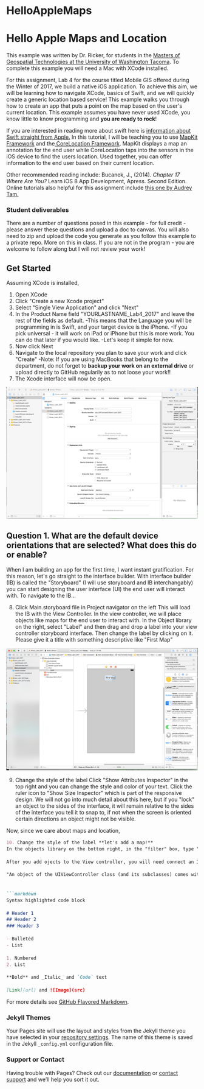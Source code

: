 # HelloAppleMaps

# Hello Apple Maps and Location

This example was written by Dr. Ricker, for students in the <a href="http://www.tacoma.uw.edu/urban-studies/ms-program-overview">Masters of Geospatial Technologies at the University of Washington Tacoma</a>. To complete this example you will need a Mac with XCode installed. 

For this assignment, Lab 4 for the course titled Mobile GIS offered during the Winter of 2017, we build a native iOS application. To achieve this aim, we will be learning how to navigate XCode, basics of Swift, and we will quickly create a generic location based service! This example walks you through how to create an app that puts a point on the map based on the user's current location. This example assumes you have never used XCode, you know little to know programming and **you are ready to rock**!

If you are interested in reading more about swift here is <a href="https://developer.apple.com/library/content/documentation/Swift/Conceptual/Swift_Programming_Language/index.html#//apple_ref/doc/uid/TP40014097-CH3-ID0">information about Swift straight from Apple.</a> In this tutorial, I will be teaching you to use <a href="https://developer.apple.com/reference/mapkit">MapKit Framework</a> and the<a href="https://developer.apple.com/reference/corelocation"> CoreLocation Framework</a>. MapKit displays a map an annotation for the end user while CoreLocation taps into the sensors in the iOS device to find the users location. Used together, you can offer information to the end user based on their current location. 

Other recommended reading include: Bucanek, J., (2014). _Chapter 17 Where Are You?_ Learn iOS 8 App Development, Apress. Second Edition.
Online tutorials also helpful for this assignment include <a href ="https://www.raywenderlich.com/90971/introduction-mapkit-swift-tutorial">this one by Audrey Tam.</a>

### Student deliverables  

There are a number of questions posed in this example - for full credit - please answer these questions and upload a doc to canvas. You will also need to zip and upload the code you generate as you follow this example to a private repo. More on this in class. If you are not in the program - you are welcome to follow along but I will not review your work! 

## Get Started

Assuming XCode is installed, 

1. Open XCode 
2. Click "Create a new Xcode project"
3. Select "Single View Application" and click "Next"
4. In the Product Name field "YOURLASTNAME_Lab4_2017" and leave the rest of the fields as default. 
-This means that the Language you will be programming in is Swift, and your target device is the iPhone. 
-If you pick universal - it will work on iPad or iPhone but this is more work. You can do that later if you would like. 
-Let's keep it simple for now. 
5. Now click Next 
6. Navigate to the local repository you plan to save your work and click "Create" 
-Note: If you are using MacBooks that belong to the department, do not forget to **backup your work on an external drive** or upload directly to GitHub regularily as to not loose your work!!
7. The Xcode interface will now be open.

[![screenshot](https://github.com/bricker0/HelloAppleMaps/blob/master/xcode1.png)](#features)

## Question 1. What are the default device orientations that are selected? What does this do or enable? 

When I am building an app for the first time, I want instant gratification. For this reason, let's go straight to the interface builder. With interface builder (IB) is called the "Storyboard" (I will use storyboard and IB interchangably) you can start designing the user interface (UI) the end user will interact with. To navigate to the IB...

8. Click Main.storyboard file in Project navigator on the left 
This will load the IB with the View Controller. In the view controller, we will place objects like maps for the end user to interact with. In the Object library on the right, select "Label" and then drag and drop a label into your view controller storyboard interface. Then change the label by clicking on it. Please give it a title with something descriptive like "First Map"

[![screenshot2](https://github.com/bricker0/HelloAppleMaps/blob/master/xcode2.png)](#features)

9. Change the style of the label
Click "Show Attributes Inspector" in the top right and you can change the style and color of your text. Click the ruler icon to "Show Size Inspector" which is part of the responsive design. We will not go into much detail about this here, but if you "lock" an object to the sides of the interface, it will remain relative to the sides of the interface you tell it to snap to, if not when the screen is oriented certain directions an object might not be visible.


Now, since we care about maps and location, 
```markdown
10. Change the style of the label **let's add a map!**
In the objects library on the bottom right, in the "filter" box, type "map" and then the only object in the library will be "Map Kit View". Drag that into your View Controller in storyboard. Then resize the box to make it as big as possible and fit in the view. We love maps, we want them to be big!

After you add ojects to the View controller, you will need connect an IBOutlet to tell the View Controller what to do with the object in the ViewController.swift file. 

"An object of the UIViewController class (and its subclasses) comes with a set of methods that manage its view hierarchy. iOS automatically calls these methods at appropriate times when a view controller transitions between states. When you create a view controller subclass (like the ViewController class you’ve been working with), it inherits the methods defined in UIViewController and lets you add your own custom behavior for each method." <a href="https://developer.apple.com/library/content/referencelibrary/GettingStarted/DevelopiOSAppsSwift/WorkWithViewControllers.html">From this Apple Tutorial</a>about view controllers.


```markdown
Syntax highlighted code block

# Header 1
## Header 2
### Header 3

- Bulleted
- List

1. Numbered
2. List

**Bold** and _Italic_ and `Code` text

[Link](url) and ![Image](src)
```

For more details see [GitHub Flavored Markdown](https://guides.github.com/features/mastering-markdown/).

### Jekyll Themes

Your Pages site will use the layout and styles from the Jekyll theme you have selected in your [repository settings](https://github.com/UWTMGIS/GIS504_W17/settings). The name of this theme is saved in the Jekyll `_config.yml` configuration file.

### Support or Contact

Having trouble with Pages? Check out our [documentation](https://help.github.com/categories/github-pages-basics/) or [contact support](https://github.com/contact) and we’ll help you sort it out.
